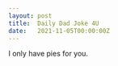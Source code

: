 ```yaml
---
layout: post
title:  Daily Dad Joke 4U
date:   2021-11-05T00:00:00Z
---
```

I only have pies for you.
